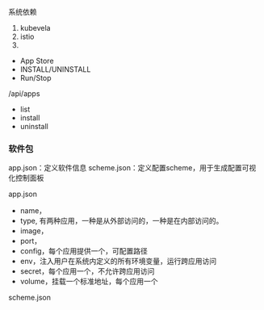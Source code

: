 

系统依赖
1. kubevela
2. istio
3. 

- App Store
- INSTALL/UNINSTALL
- Run/Stop

/api/apps
- list
- install
- uninstall

### 软件包
app.json：定义软件信息
scheme.json：定义配置scheme，用于生成配置可视化控制面板

app.json
* name，
* type, 有两种应用，一种是从外部访问的，一种是在内部访问的。
* image，
* port，
* config，每个应用提供一个，可配置路径
* env，注入用户在系统内定义的所有环境变量，运行跨应用访问
* secret，每个应用一个，不允许跨应用访问
* volume，挂载一个标准地址，每个应用一个

scheme.json
